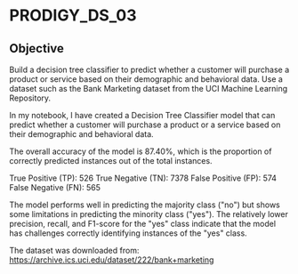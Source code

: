 # PRODIGY_DS_03
## Objective
Build a decision tree classifier to predict whether a customer will purchase a product or service based on their demographic and behavioral data. Use a dataset such as the Bank Marketing dataset from the UCI Machine Learning Repository.

In my notebook, I have created a Decision Tree Classifier model that can predict whether a customer will purchase a product or a service based on their demographic and behavioral data.

The overall accuracy of the model is 87.40%, which is the proportion of correctly predicted instances out of the total instances.

True Positive (TP): 526
True Negative (TN): 7378
False Positive (FP): 574
False Negative (FN): 565

The model performs well in predicting the majority class ("no") but shows some limitations in predicting the minority class ("yes").
The relatively lower precision, recall, and F1-score for the "yes" class indicate that the model has challenges correctly identifying instances of the "yes" class.

The dataset was downloaded from: https://archive.ics.uci.edu/dataset/222/bank+marketing
